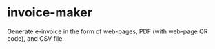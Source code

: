 # invoice-maker
Generate e-invoice in the form of web-pages, PDF (with web-page QR code), and CSV file.
